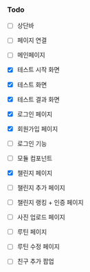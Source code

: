 
### Todo

- [ ] 상단바 
- [ ] 페이지 연결

- [ ] 메인페이지

- [X] 테스트 시작 화면
- [X] 테스트 화면
- [X] 테스트 결과 화면

- [X] 로그인 페이지
- [X] 회원가입 페이지
- [ ] 로그인 기능

- [ ] 모듈 컴포넌트

- [X] 챌린지 페이지
- [ ] 챌린지 추가 페이지
- [ ] 챌린지 랭킹 + 인증 페이지
- [ ] 사진 업로드 페이지

- [ ] 루틴 페이지
- [ ] 루틴 수정 페이지

- [ ] 친구 추가 팝업
